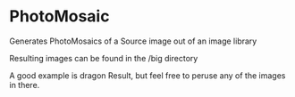 # PhotoMosaic
Generates PhotoMosaics of a Source image out of an image library

Resulting images can be found in the /big directory

A good example is dragon Result, but feel free to peruse any of the images in there.

